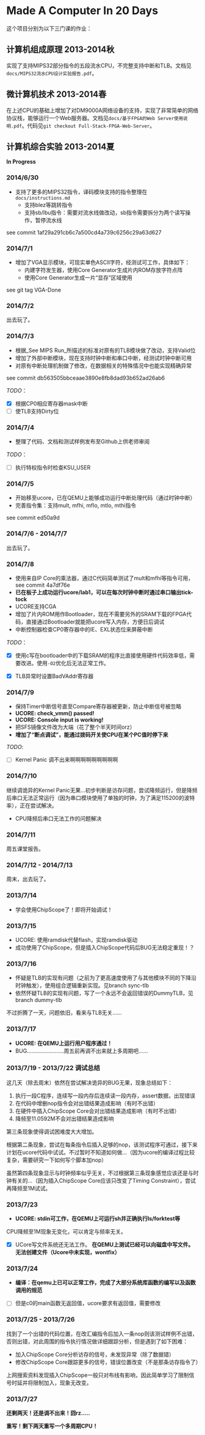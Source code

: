 
# Made A Computer In 20 Days

这个项目分别为以下三门课的作业：

## 计算机组成原理 2013-2014秋

实现了支持MIPS32部分指令的五段流水CPU，不完整支持中断和TLB。文档见`docs/MIPS32流水CPU设计实验报告.pdf`。

## 微计算机技术 2013-2014春

在上述CPU的基础上增加了对DM9000A网络设备的支持，实现了非常简单的网络协议栈，能够运行一个Web服务器。文档见`docs/基于FPGA的Web Server使用说明.pdf`。代码见`git checkout Full-Stack-FPGA-Web-Server`。

## 计算机综合实验 2013-2014夏

__In Progress__

### 2014/6/30

- 支持了更多的MIPS32指令，译码模块支持的指令整理在`docs/instructions.md`
    - 支持blez等跳转指令
    - 支持sb/lbu指令：需要对流水线做改动，sb指令需要拆分为两个读写操作，暂停流水线

see commit 1af29a291cb6c7a500cd4a739c6256c29a63d627

### 2014/7/1

- 增加了VGA显示模块，可现实单色ASCII字符，经测试可工作，具体如下：
    + 内建字符发生器，使用Core Generator生成片内ROM存放字符点阵
    + 使用Core Generator生成一片“显存”区域使用

see git tag VGA-Done

### 2014/7/2

出去玩了。

### 2014/7/3

- 根据_See MIPS Run_所描述的标准对原有的TLB模块做了改动，支持Valid位
- 增加了外部中断模块，现在支持时钟中断和串口中断，经测试时钟中断可用
- 对原有中断处理机制做了修改，在数据相关的特殊情况中也能实现精确异常

see commit db563505bbceaae3890e8fb8dad93b652ad26ab6

*TODO*：

- [x] 根据CP0相应寄存器mask中断 
- [ ] 使TLB支持Dirty位

### 2014/7/4

- 整理了代码、文档和测试样例发布至Github上供老师审阅

*TODO*：

- [ ] 执行特权指令时检查KSU_USER

### 2014/7/5

- 开始移至ucore，已在QEMU上能够成功运行中断处理代码（通过时钟中断）
- 完善指令集：支持mult, mfhi, mflo, mtlo, mthi指令

see commit ed50a9d

### 2014/7/6 - 2014/7/7

出去玩了。

### 2014/7/8

- 使用来自IP Core的乘法器，通过C代码简单测试了mult和mfhi等指令可用，see commit 4a7df76e
- **已在板子上成功运行ucore/lab1，可以在每次时钟中断时通过串口输出tick-tock**
- UCORE支持CGA
- 增加了片内ROM用作Bootloader，现在不需要另外的SRAM下载的FPGA代码，直接通过Bootloader就能把ucore写入内存，方便日后调试
- 中断控制器检查CP0寄存器中的IE、EXL状态位来屏蔽中断

*TODO*：

- [x] 使用c写在bootloader中的下载SRAM的程序比直接使用硬件代码效率低，需要改进。使用`-O2`优化后无法正常工作。
- [x] TLB异常时设置BadVAddr寄存器


### 2014/7/9

- 保持Timer中断信号直至Compare寄存器被更新，防止中断信号被忽略
- **UCORE: check_vmm() passed!**
- **UCORE: Console input is working!**
- 把SFS镜像文件改为大端（花了整个半天时间orz）
- **增加了“断点调试”，能通过拨码开关使CPU在某个PC值时停下来**

*TODO*:

- [ ] Kernel Panic 调不出来啊啊啊啊啊啊啊啊啊


### 2014/7/10

继续调诡异的Kernel Panic无果…初步判断是访存问题，尝试降频运行，但是降频后串口无法正常运行（因为串口模块使用了单独的时钟，为了满足115200的波特率），正在尝试解决。

- CPU降频后串口无法工作的问题解决

### 2014/7/11

周五课堂报告。

### 2014/7/12 - 2014/7/13

周末，出去玩了。

### 2013/7/14

- 学会使用ChipScope了！即将开始调试！

### 2013/7/15

- UCORE: 使用ramdisk代替flash，实现ramdisk驱动
- 成功使用了ChipScope，但是插入ChipScope代码后BUG无法稳定重现！？

### 2013/7/16

- 怀疑是TLB的实现有问题（之前为了更高速度使用了与其他模块不同的下降沿时钟触发），使用组合逻辑重新实现。见branch sync-tlb
- 依然怀疑TLB的实现有问题，写了一个永远不会返回错误的DummyTLB，见branch dummy-tlb

不过折腾了一天，问题依旧，看来与TLB无关……

### 2013/7/17

- **UCORE: 在QEMU上运行用户程序通过！**
- BUG……………………周五前再调不出来就上多周期吧……

### 2013/7/19 - 2013/7/22 调试总结

这几天（除去周末）依然在尝试解决诡异的BUG无果，现象总结如下：

1. 执行一段C程序，连续写一段内存后连续读一段内存，assert数据，出现错误
2. 在代码中增删nop指令会对出错结果造成影响（有时不出错）
3. 在硬件中插入ChipScope Core会对出错结果造成影响（有时不出错）
4. 降频至11.0592M不会对出错结果造成影响

第三条现象使得调试困难度大大增加。

根据第二条现象，尝试在每条指令后插入足够的nop，该测试程序可通过，接下来计划在ucore代码中试试。不过暂时不知道如何做…（因为ucore的编译过程比较复杂，需要研究一下如何写个脚本加nop）

虽然第四条现象显示与时钟频率似乎无关，不过根据第三条现象感觉应该还是与时钟有关的…（因为插入ChipScope Core应该只改变了Timing Constraint），尝试再降频至1M试试。

### 2013/7/23

- **UCORE: stdin可工作，在QEMU上可运行sh并正确执行ls/forktest等**

CPU降频至1M现象无变化，可以肯定与频率无关。

- [x] UCore写文件系统还无法工作。 **在QEMU上测试已经可以向磁盘中写文件。无法创建文件（Ucore中未实现，wontfix）**

### 2013/7/24

- **编译：在qemu上已可以正常工作，完成了大部分系统库函数的编写以及函数调用的规范**

- [ ] 但是c0的main函数无返回值，ucore要求有返回值，需要修改

### 2013/7/25 - 2013/7/26

找到了一个出错的代码位置，在改汇编指令后加入一条nop则该测试样例不出错，否则出错，对此周围的指令执行情况做详细跟踪分析，但是遇到了如下困难：

- 加入ChipScope Core分析访存的信号，未发现异常（除了数据错）
- 修改ChipScope Core跟踪更多的信号，错误位置改变（不是那条访存指令了）

上网搜索资料发现插入ChipScope一般只对布线有影响，因此简单学习了限制信号时延并将限制加入，现象无改变。

### 2013/7/27

**还剩两天！还是调不出来！囧rz.....**

**重写！剩下两天重写一个多周期CPU！**

